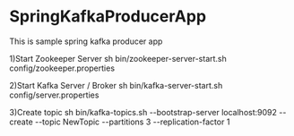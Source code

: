 # SpringKafkaProducerApp
This is sample spring kafka producer app


1)Start Zookeeper Server
sh bin/zookeeper-server-start.sh config/zookeeper.properties

2)Start Kafka Server / Broker
sh bin/kafka-server-start.sh config/server.properties

3)Create topic
sh bin/kafka-topics.sh --bootstrap-server localhost:9092 --create --topic NewTopic --partitions 3 --replication-factor 1